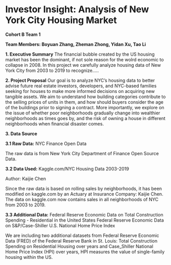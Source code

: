 # Investor Insight: Analysis of New York City Housing Market

**Cohort B Team 1**

**Team Members: Boyuan Zhang, Zheman Zhong, Yidan Xu, Tao Li**

**1. Executive Summary**
The financial bubble created by the US housing market has been the dominant, if not sole reason for the wolrd economic to collapse in 2008. In this project we carefully analyze housing data of New York City from 2003 to 2019 to recognize.....

**2. Project Proposal**
Our goal is to analyze NYC’s housing data to better advise future real estate investors, developers, and NYC-based families seeking for houses to make more informed decisions on acquiring new tangible assets. We aim to understand how building categories contribute to the selling prices of units in them, and how should buyers consider the age of the buildings prior to signing a contract. More importantly, we explore on the issue of whether poor neighborhoods gradually change into wealthier neighborhoods as times goes by, and the risk of owning a house in different neighborhoods when financial disaster comes.

**3. Data Source**

****3.1 Raw Data:****  NYC Finance Open Data

The raw data is from New York City Department of Finance Open Source Data.

****3.2 Data Used:****  Kaggle.com/NYC Housing Data 2003-2019

Author: Kaijie Chen

Since the raw data is based on rolling sales by neighborhoods, it has been modified on kaggle.com by an Actuary at Insurance Company: Kaijie Chen. The data on kaggle.com now contains sales in all neighborhoods of NYC from 2003 to 2019.

****3.3 Additional Data:**** 
Federal Reserve Economic Data on Total Construction Spending - Residential in the United States Federal Reserve Economic Data on S&P/Case-Shiller U.S. National Home Price Index

We are including two additional datasets from Federal Reserve Economic Data (FRED) of the Federal Reserve Bank in St. Louis: Total Construction Spending on Residential Housing over years and Case_Shiller National Home Price Index (HPI) over years, HPI measures the value of single-family housing within the US.
